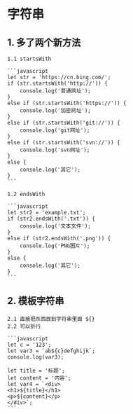 # 字符串

## 1. 多了两个新方法

    1.1 startsWith

    ```javascript
    let str = 'https://cn.bing.com/';
    if (str.startsWith('http://')) {
        console.log('普通网址');
    }
    else if (str.startsWith('https://')) {
        console.log('加密网址');
    }
    else if (str.startsWith('git://')) {
        console.log('git网址');
    }
    else if (str.startsWith('svn://')) {
        console.log('svn网址');
    }
    else {
        console.log('其它');
    }
    ```

    1.2 endsWith

    ```javascript
    let str2 = 'example.txt';
    if (str2.endsWith('.txt')) {
        console.log('文本文件');
    }
    else if (str2.endsWith('.png')) {
        console.log('PNG图片');
    }
    else {
        console.log('其它');
    }
    ```


## 2. 模板字符串

    2.1 直接把东西放到字符串里面 ${}
    2.2 可以折行

    ```javascript
    let c = '123';
    let var3 = `ab${c}defghijk`;
    console.log(var3);

    let title = '标题';
    let content = '内容';
    let var4 = `<div>
    <h1>${title}</h1>
    <p>${content}</p>
    </div>`;
    ```
